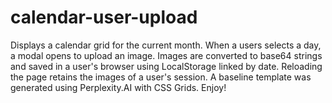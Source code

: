 # calendar-user-upload
Displays a calendar grid for the current month. When a users selects a day, a modal opens to upload an image. Images are converted to base64 strings and saved in a user's browser using LocalStorage linked by date. Reloading the page retains the images of a user's session. A baseline template was generated using Perplexity.AI with CSS Grids. Enjoy!
